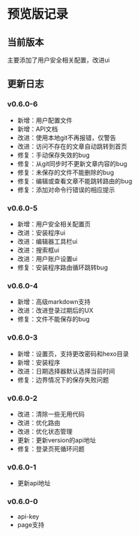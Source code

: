 # 预览版记录

## 当前版本

主要添加了用户安全相关配置，改进ui

## 更新日志

### v0.6.0-6

- 新增：用户配置文件
- 新增：API文档
- 改进：使用本地git不再报错，仅警告
- 改进：访问不存在的文章自动跳转到首页
- 修复：手动保存失效的bug
- 修复：从git同步时不更新文章内容的bug
- 修复：未保存的文件不能删除的bug
- 修复：编辑或查看文章不能跳转路由的bug
- 修复：添加对命令行错误的相应提示

### v0.6.0-5

- 新增：用户安全相关配置页
- 改进：安装程序ui
- 改进：编辑器工具栏ui
- 改进：搜索框ui
- 改进：用户账户设置ui
- 修复：安装程序路由循环跳转bug

### v0.6.0-4

- 新增：高级markdown支持
- 改进：改进登录过期后的UX
- 修复：文件不能保存的bug

### v0.6.0-3

- 新增：设置页，支持更改密码和hexo目录
- 新增：安装程序
- 改进：日期选择器默认选择当前时间
- 修复：边界情况下的保存失败问题

### v0.6.0-2

- 改进：清除一些无用代码
- 改进：优化路由
- 改进：优化状态管理
- 更新：更新version的api地址
- 修复：登录页死循环问题

### v0.6.0-1

- 更新api地址

### v0.6.0-0

- api-key
- page支持
